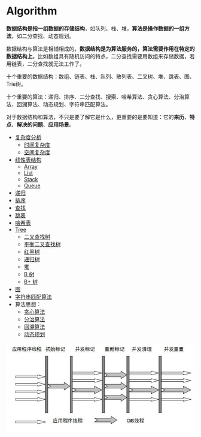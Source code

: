 # Algorithm

**数据结构是指一组数据的存储结构**，如队列、栈、堆，**算法是操作数据的一组方法**，如二分查找、动态规划。

数据结构与算法是相辅相成的，**数据结构是为算法服务的，算法需要作用在特定的数据结构上**。比如数组具有随机访问的特点，二分查找需要用数组来存储数据，若用链表，二分查找就无法工作了。

十个重要的数据结构：数组、链表、栈、队列、散列表、二叉树、堆、跳表、图、Trie树。

十个重要的算法：递归、排序、二分查找、搜索、哈希算法、贪心算法、分治算法、回溯算法、动态规划、字符串匹配算法。

对于数据结构和算法，不只是要了解它是什么，更重要的是要知道：它的**来历**、**特点**、**解决的问题**、**应用场景**。

* [复杂度分析](complexity.md)
  * [时间复杂度](complexity.md#shi-jian-fu-za-du)
  * [空间复杂度](complexity.md#kong-jian-fu-za-du)
* [线性表结构](list.md)
  * [Array](list.md#array)
  * [List](list.md#list)
  * [Stack](list.md#stack)
  * [Queue](list.md#queue)
* [递归](recursion.md)
* [排序](sort.md)
* [查找](search.md)
* [跳表](skip-list.md)
* [哈希表](hash-table.md)
* [Tree](tree.md)
  * [二叉查找树](tree.md#er-cha-cha-zhao-shu)
  * [平衡二叉查找树](tree.md#ping-heng-er-cha-cha-zhao-shu)
  * [红黑树](tree.md#hong-hei-shu)
  * [递归树](tree.md#di-gui-shu)
  * [堆](tree.md#dui)
  * [B 树](tree.md#b-shu)
  * [B+ 树](tree.md#b-shu-1)
* [图](graph.md)
* [字符串匹配算法](string-matching.md)
* 算法思想：
  * [贪心算法](greedy-algorithm.md)
  * [分治算法](divide-and-conquer.md)
  * [回溯算法](back-tracking.md)
  * [动态规划](dynamic-programming.md)



![](../../.gitbook/assets/image%20%28218%29.png)

